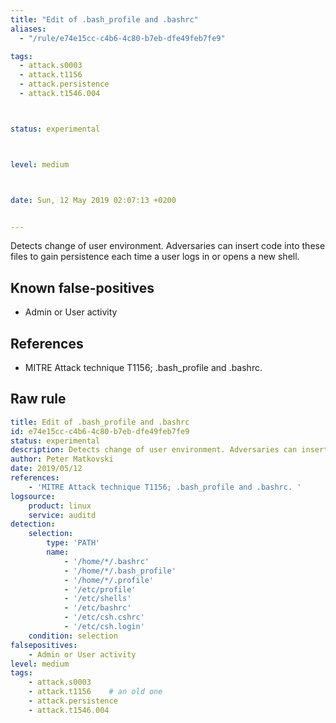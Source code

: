 ```yaml
---
title: "Edit of .bash_profile and .bashrc"
aliases:
  - "/rule/e74e15cc-c4b6-4c80-b7eb-dfe49feb7fe9"

tags:
  - attack.s0003
  - attack.t1156
  - attack.persistence
  - attack.t1546.004



status: experimental



level: medium



date: Sun, 12 May 2019 02:07:13 +0200


---
```


Detects change of user environment. Adversaries can insert code into these files to gain persistence each time a user logs in or opens a new shell.

<!--more-->


## Known false-positives

* Admin or User activity



## References

* MITRE Attack technique T1156; .bash_profile and .bashrc. 


## Raw rule
```yaml
title: Edit of .bash_profile and .bashrc
id: e74e15cc-c4b6-4c80-b7eb-dfe49feb7fe9
status: experimental
description: Detects change of user environment. Adversaries can insert code into these files to gain persistence each time a user logs in or opens a new shell.
author: Peter Matkovski
date: 2019/05/12
references:
    - 'MITRE Attack technique T1156; .bash_profile and .bashrc. '
logsource:
    product: linux
    service: auditd
detection:
    selection:
        type: 'PATH'
        name:
            - '/home/*/.bashrc'
            - '/home/*/.bash_profile'
            - '/home/*/.profile'
            - '/etc/profile'
            - '/etc/shells'
            - '/etc/bashrc'
            - '/etc/csh.cshrc'
            - '/etc/csh.login'
    condition: selection
falsepositives:
    - Admin or User activity
level: medium
tags:
    - attack.s0003
    - attack.t1156    # an old one
    - attack.persistence
    - attack.t1546.004
```

